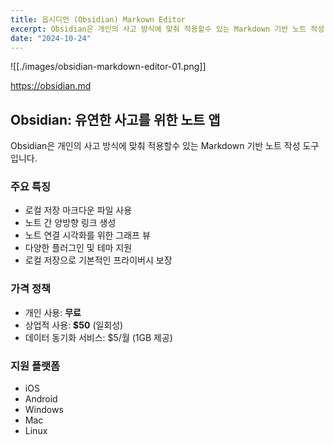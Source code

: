 ```yaml
---
title: 옵시디언 (Obsidian) Markown Editor
excerpt: Obsidian은 개인의 사고 방식에 맞춰 적용할수 있는 Markdown 기반 노트 작성 도구입니다.
date: "2024-10-24"
---
```


![[./images/obsidian-markdown-editor-01.png]]

https://obsidian.md
## Obsidian: 유연한 사고를 위한 노트 앱
Obsidian은 개인의 사고 방식에 맞춰 적용할수 있는 Markdown 기반 노트 작성 도구입니다.

### 주요 특징
- 로컬 저장 마크다운 파일 사용
- 노트 간 양방향 링크 생성
- 노트 연결 시각화를 위한 그래프 뷰
- 다양한 플러그인 및 테마 지원
- 로컬 저장으로 기본적인 프라이버시 보장

### 가격 정책
- 개인 사용: **무료**
- 상업적 사용: **$50** (일회성)
- 데이터 동기화 서비스: $5/월 (1GB 제공)

### 지원 플랫폼
- iOS
- Android
- Windows
- Mac
- Linux